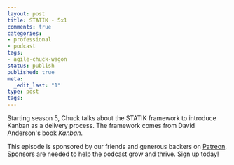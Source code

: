 ```yaml
---
layout: post
title: STATIK - 5x1
comments: true
categories:
- professional
- podcast
tags:
- agile-chuck-wagon
status: publish
published: true
meta:
  _edit_last: "1"
type: post
tags:
---
```

<p>Starting season 5, Chuck talks about the STATIK framework to introduce Kanban as a delivery process. The framework comes from David Anderson's book <em>Kanban</em>.</p>
<p>This episode is sponsored by our friends and generous backers on <a href="https://www.patreon.com/agilechuckwagon">Patreon</a>. Sponsors are needed to help the podcast grow and thrive. Sign up today!</p>